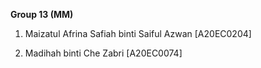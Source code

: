 **Group 13 (MM)**

1) Maizatul Afrina Safiah binti Saiful Azwan [A20EC0204]

2) Madihah binti Che Zabri [A20EC0074]




